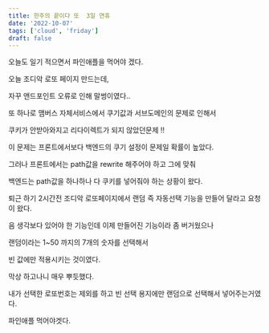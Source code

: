 ```yaml
---
title: 한주의 끝이다 또  3일 연휴
date: '2022-10-07'
tags: ['cloud', 'friday']
draft: false
---
```


오늘도 일기 적으면서 파인애플을 먹어야 겠다.

오늘 조디악 로또 페이지 만드는데,

자꾸 앤드포인트 오류로 인해 말썽이였다..

또 하나로 맴버스 자체서비스에서 쿠기값과 서브도메인의 문제로 인해서

쿠키가 안받아와지고 리다이렉트가 되지 않았던문제 !!

이 문제는 프론트에서보다 백엔드의 쿠기 설정이 문제일 확률이 높았다.

그러나 프론트에서는 path값을 rewrite 해주어야 하고 그에 맞춰

백엔드는 path값을 하나하나 다 쿠키를 넣어줘야 하는 상황이 왔다.

퇴근 하기 2시간전 조디악 로또페이지에서 랜덤 즉 자동선택 기능을 만들어 달라고 요청이 왔다.

음 생각보다 있어야 한 기능인데 이제 만들어진 기능이라 좀 버거웠으나

랜덤이라는 1~50 까지의 7개의 숫자를 선택해서

빈 값에만 적용시키는 것이였다.

막상 하고나니 매우 뿌듯했다.

내가 선택한 로또번호는 제외를 하고 빈 선택 용지에만 랜덤으로 선택해서 넣어주는거였다.

파인애플 먹어야겟다.
